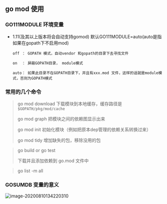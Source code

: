 ## go mod 使用



### GO111MODULE 环境变量

* 1.11(及其以上版本将会自动支持gomod) 默认GO111MODULE=auto(auto是指如果在gopath下不启用mod)

  ```
  off ： GOPATH 模式，自动vendor 和gopath的目录下去寻找文件 
  
  on  ： 屏蔽GOPATH目录， module模式
  
  auto： 如果此目录不在GOPATH目录下，并且有xxx.mod 文件，这样的话就是module模式，否则为GOPATH模式
  ```

  

### 常用的几个命令

>go mod download  下载模块到本地缓存，缓存路径是 `$GOPATH/pkg/mod/cache`
>
>go mod graph 把模块之间的依赖图显示出来
>
>go mod init 初始化模块（例如把原本dep管理的依赖关系转换过来）
>
>go mod tidy 增加缺失的包，移除没用的包

> go build    or    go test 
>
> 下载并且添加依赖到 go.mod 文件中 

>go list -m all 

### **GOSUMDB 变量的意义**

![image-20200810134220310](../image/image-20200810134220310.png)


















